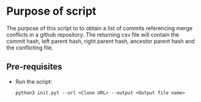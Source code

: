 # Purpose of script

The purpose of this script to to obtain a list of commits referencing merge conflicts in a github repository. The returning csv file will contain the commit hash, left parent hash, right parent hash, ancestor parent hash and the conflicting file. 

## Pre-requisites

* Run the script: 

    `python3 init.pyt --url <Clone URL> --output <Output file name>`